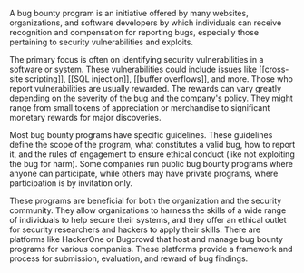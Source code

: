 A bug bounty program is an initiative offered by many websites, organizations, and software developers by which individuals can receive recognition and compensation for reporting bugs, especially those pertaining to security vulnerabilities and exploits.

The primary focus is often on identifying security vulnerabilities in a software or system. These vulnerabilities could include issues like [[cross-site scripting]], [[SQL injection]], [[buffer overflows]], and more. Those who report vulnerabilities are usually rewarded. The rewards can vary greatly depending on the severity of the bug and the company's policy. They might range from small tokens of appreciation or merchandise to significant monetary rewards for major discoveries.

Most bug bounty programs have specific guidelines. These guidelines define the scope of the program, what constitutes a valid bug, how to report it, and the rules of engagement to ensure ethical conduct (like not exploiting the bug for harm). Some companies run public bug bounty programs where anyone can participate, while others may have private programs, where participation is by invitation only.

These programs are beneficial for both the organization and the security community. They allow organizations to harness the skills of a wide range of individuals to help secure their systems, and they offer an ethical outlet for security researchers and hackers to apply their skills. There are platforms like HackerOne or Bugcrowd that host and manage bug bounty programs for various companies. These platforms provide a framework and process for submission, evaluation, and reward of bug findings.



